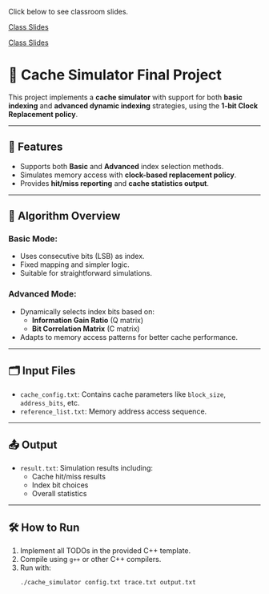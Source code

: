 Click below to see classroom slides.

[Class Slides](https://github.com/lillianone02/NTHU-CS-ComputerArchitecture/blob/main/final_project/Final_Project_Implementation_Guide.pdf)

[Class Slides](https://github.com/lillianone02/NTHU-CS-ComputerArchitecture/blob/main/final_project/Final_project_Notice.pdf)

# 🧠 Cache Simulator Final Project

This project implements a **cache simulator** with support for both **basic indexing** and **advanced dynamic indexing** strategies, using the **1-bit Clock Replacement policy**.

---

## 📌 Features

- Supports both **Basic** and **Advanced** index selection methods.
- Simulates memory access with **clock-based replacement policy**.
- Provides **hit/miss reporting** and **cache statistics output**.

---

## 🔁 Algorithm Overview

### Basic Mode:
- Uses consecutive bits (LSB) as index.
- Fixed mapping and simpler logic.
- Suitable for straightforward simulations.

### Advanced Mode:
- Dynamically selects index bits based on:
  - **Information Gain Ratio** (Q matrix)
  - **Bit Correlation Matrix** (C matrix)
- Adapts to memory access patterns for better cache performance.

---

## 🗂️ Input Files

- `cache_config.txt`: Contains cache parameters like `block_size`, `address_bits`, etc.
- `reference_list.txt`: Memory address access sequence.

---

## 📤 Output

- `result.txt`: Simulation results including:
  - Cache hit/miss results
  - Index bit choices
  - Overall statistics

---

## 🛠️ How to Run

1. Implement all TODOs in the provided C++ template.
2. Compile using `g++` or other C++ compilers.
3. Run with:
   ```bash
   ./cache_simulator config.txt trace.txt output.txt


